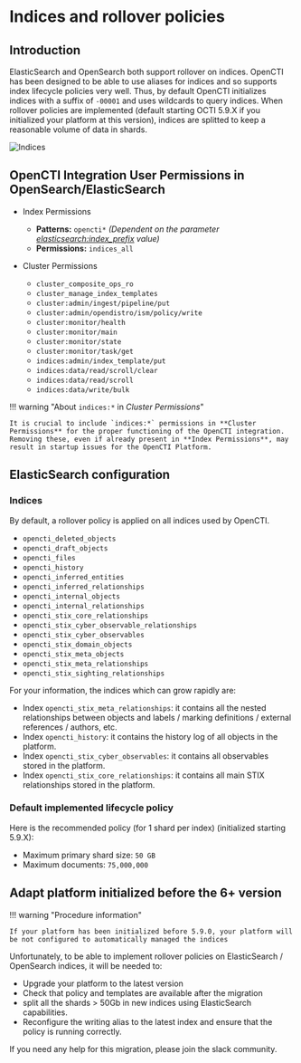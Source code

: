 # Indices and rollover policies

## Introduction

ElasticSearch and OpenSearch both support rollover on indices. OpenCTI has been designed to be able to use aliases for indices and so supports index lifecycle policies very well. Thus, by default OpenCTI initializes indices with a suffix of `-00001` and uses wildcards to query indices. When rollover policies are implemented (default starting OCTI 5.9.X if you initialized your platform at this version), indices are splitted to keep a reasonable volume of data in shards.

![Indices](assets/indices.png)


## OpenCTI Integration User Permissions in OpenSearch/ElasticSearch

- Index Permissions
    - **Patterns:** `opencti*` _(Dependent on the parameter [elasticsearch:index_prefix](configuration.md#elasticsearch) value)_
    - **Permissions:** `indices_all`

- Cluster Permissions
    - `cluster_composite_ops_ro`
    - `cluster_manage_index_templates`
    - `cluster:admin/ingest/pipeline/put`
    - `cluster:admin/opendistro/ism/policy/write`
    - `cluster:monitor/health`
    - `cluster:monitor/main`
    - `cluster:monitor/state`
    - `cluster:monitor/task/get`
    - `indices:admin/index_template/put`
    - `indices:data/read/scroll/clear`
    - `indices:data/read/scroll`
    - `indices:data/write/bulk`

!!! warning "About `indices:*` in _Cluster Permissions_"

    It is crucial to include `indices:*` permissions in **Cluster Permissions** for the proper functioning of the OpenCTI integration. Removing these, even if already present in **Index Permissions**, may result in startup issues for the OpenCTI Platform.

## ElasticSearch configuration

### Indices

By default, a rollover policy is applied on all indices used by OpenCTI.

- `opencti_deleted_objects`
- `opencti_draft_objects`
- `opencti_files`
- `opencti_history`
- `opencti_inferred_entities`
- `opencti_inferred_relationships`
- `opencti_internal_objects`
- `opencti_internal_relationships`
- `opencti_stix_core_relationships`
- `opencti_stix_cyber_observable_relationships`
- `opencti_stix_cyber_observables`
- `opencti_stix_domain_objects`
- `opencti_stix_meta_objects`
- `opencti_stix_meta_relationships`
- `opencti_stix_sighting_relationships`

For your information, the indices which can grow rapidly are:

* Index `opencti_stix_meta_relationships`: it contains all the nested relationships between objects and labels / marking definitions / external references / authors, etc.
* Index `opencti_history`: it contains the history log of all objects in the platform.
* Index `opencti_stix_cyber_observables`: it contains all observables stored in the platform.
* Index `opencti_stix_core_relationships`: it contains all main STIX relationships stored in the platform.

### Default implemented lifecycle policy

Here is the recommended policy (for 1 shard per index) (initialized starting 5.9.X):

* Maximum primary shard size: `50 GB`
* Maximum documents: `75,000,000`

## Adapt platform initialized before the 6+ version

!!! warning "Procedure information"
    
    If your platform has been initialized before 5.9.0, your platform will be not configured to automatically managed the indices

Unfortunately, to be able to implement rollover policies on ElasticSearch / OpenSearch indices, it will be needed to:
- Upgrade your platform to the latest version
- Check that policy and templates are available after the migration
- split all the shards > 50Gb in new indices using ElasticSearch capabilities.
- Reconfigure the writing alias to the latest index and ensure that the policy is running correctly.

If you need any help for this migration, please join the slack community.

